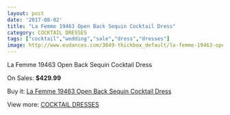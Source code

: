 ```yaml
---
layout: post
date: '2017-08-02'
title: "La Femme 19463 Open Back Sequin Cocktail Dress"
category: COCKTAIL DRESSES
tags: ["cocktail","wedding","sale","dress","dresses"]
image: http://www.eudances.com/3849-thickbox_default/la-femme-19463-open-back-sequin-cocktail-dress.jpg
---
```

La Femme 19463 Open Back Sequin Cocktail Dress

On Sales: **$429.99**
<a href="https://www.eudances.com/en/cocktail-dresses/1285-la-femme-19463-open-back-sequin-cocktail-dress.html"><amp-img layout="responsive" width="600" height="600" src="//www.eudances.com/3849-thickbox_default/la-femme-19463-open-back-sequin-cocktail-dress.jpg" alt="La Femme 19463 Open Back Sequin Cocktail Dress 0" /></a>
<a href="https://www.eudances.com/en/cocktail-dresses/1285-la-femme-19463-open-back-sequin-cocktail-dress.html"><amp-img layout="responsive" width="600" height="600" src="//www.eudances.com/3850-thickbox_default/la-femme-19463-open-back-sequin-cocktail-dress.jpg" alt="La Femme 19463 Open Back Sequin Cocktail Dress 1" /></a>

Buy it: [La Femme 19463 Open Back Sequin Cocktail Dress](https://www.eudances.com/en/cocktail-dresses/1285-la-femme-19463-open-back-sequin-cocktail-dress.html "La Femme 19463 Open Back Sequin Cocktail Dress")

View more: [COCKTAIL DRESSES](https://www.eudances.com/en/14-cocktail-dresses "COCKTAIL DRESSES")